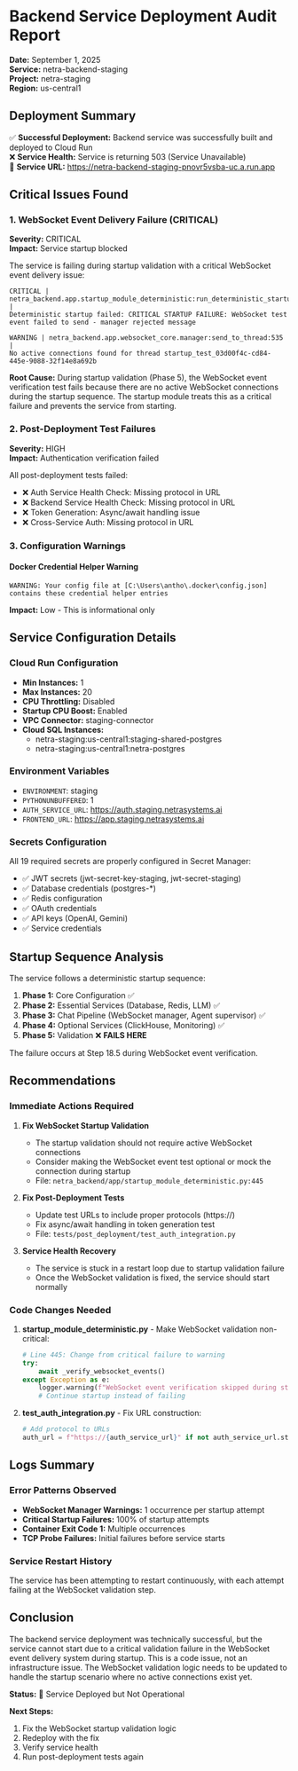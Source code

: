 # Backend Service Deployment Audit Report

**Date:** September 1, 2025  
**Service:** netra-backend-staging  
**Project:** netra-staging  
**Region:** us-central1  

## Deployment Summary

✅ **Successful Deployment:** Backend service was successfully built and deployed to Cloud Run  
❌ **Service Health:** Service is returning 503 (Service Unavailable)  
🔗 **Service URL:** https://netra-backend-staging-pnovr5vsba-uc.a.run.app

## Critical Issues Found

### 1. WebSocket Event Delivery Failure (CRITICAL)
**Severity:** CRITICAL  
**Impact:** Service startup blocked  

The service is failing during startup validation with a critical WebSocket event delivery issue:

```
CRITICAL | netra_backend.app.startup_module_deterministic:run_deterministic_startup:610 | 
Deterministic startup failed: CRITICAL STARTUP FAILURE: WebSocket test event failed to send - manager rejected message

WARNING | netra_backend.app.websocket_core.manager:send_to_thread:535 | 
No active connections found for thread startup_test_03d00f4c-cd84-445e-9088-32f14e8a692b
```

**Root Cause:** During startup validation (Phase 5), the WebSocket event verification test fails because there are no active WebSocket connections during the startup sequence. The startup module treats this as a critical failure and prevents the service from starting.

### 2. Post-Deployment Test Failures
**Severity:** HIGH  
**Impact:** Authentication verification failed  

All post-deployment tests failed:
- ❌ Auth Service Health Check: Missing protocol in URL
- ❌ Backend Service Health Check: Missing protocol in URL  
- ❌ Token Generation: Async/await handling issue
- ❌ Cross-Service Auth: Missing protocol in URL

### 3. Configuration Warnings

#### Docker Credential Helper Warning
```
WARNING: Your config file at [C:\Users\antho\.docker\config.json] contains these credential helper entries
```
**Impact:** Low - This is informational only

## Service Configuration Details

### Cloud Run Configuration
- **Min Instances:** 1
- **Max Instances:** 20
- **CPU Throttling:** Disabled
- **Startup CPU Boost:** Enabled
- **VPC Connector:** staging-connector
- **Cloud SQL Instances:** 
  - netra-staging:us-central1:staging-shared-postgres
  - netra-staging:us-central1:netra-postgres

### Environment Variables
- `ENVIRONMENT`: staging
- `PYTHONUNBUFFERED`: 1
- `AUTH_SERVICE_URL`: https://auth.staging.netrasystems.ai
- `FRONTEND_URL`: https://app.staging.netrasystems.ai

### Secrets Configuration
All 19 required secrets are properly configured in Secret Manager:
- ✅ JWT secrets (jwt-secret-key-staging, jwt-secret-staging)
- ✅ Database credentials (postgres-*)
- ✅ Redis configuration
- ✅ OAuth credentials
- ✅ API keys (OpenAI, Gemini)
- ✅ Service credentials

## Startup Sequence Analysis

The service follows a deterministic startup sequence:
1. **Phase 1:** Core Configuration ✅
2. **Phase 2:** Essential Services (Database, Redis, LLM) ✅
3. **Phase 3:** Chat Pipeline (WebSocket manager, Agent supervisor) ✅
4. **Phase 4:** Optional Services (ClickHouse, Monitoring) ✅
5. **Phase 5:** Validation ❌ **FAILS HERE**

The failure occurs at Step 18.5 during WebSocket event verification.

## Recommendations

### Immediate Actions Required

1. **Fix WebSocket Startup Validation**
   - The startup validation should not require active WebSocket connections
   - Consider making the WebSocket event test optional or mock the connection during startup
   - File: `netra_backend/app/startup_module_deterministic.py:445`

2. **Fix Post-Deployment Tests**
   - Update test URLs to include proper protocols (https://)
   - Fix async/await handling in token generation test
   - File: `tests/post_deployment/test_auth_integration.py`

3. **Service Health Recovery**
   - The service is stuck in a restart loop due to startup validation failure
   - Once the WebSocket validation is fixed, the service should start normally

### Code Changes Needed

1. **startup_module_deterministic.py** - Make WebSocket validation non-critical:
   ```python
   # Line 445: Change from critical failure to warning
   try:
       await _verify_websocket_events()
   except Exception as e:
       logger.warning(f"WebSocket event verification skipped during startup: {e}")
       # Continue startup instead of failing
   ```

2. **test_auth_integration.py** - Fix URL construction:
   ```python
   # Add protocol to URLs
   auth_url = f"https://{auth_service_url}" if not auth_service_url.startswith("http") else auth_service_url
   ```

## Logs Summary

### Error Patterns Observed
- **WebSocket Manager Warnings:** 1 occurrence per startup attempt
- **Critical Startup Failures:** 100% of startup attempts
- **Container Exit Code 1:** Multiple occurrences
- **TCP Probe Failures:** Initial failures before service starts

### Service Restart History
The service has been attempting to restart continuously, with each attempt failing at the WebSocket validation step.

## Conclusion

The backend service deployment was technically successful, but the service cannot start due to a critical validation failure in the WebSocket event delivery system during startup. This is a code issue, not an infrastructure issue. The WebSocket validation logic needs to be updated to handle the startup scenario where no active connections exist yet.

**Status:** 🔴 Service Deployed but Not Operational

**Next Steps:**
1. Fix the WebSocket startup validation logic
2. Redeploy with the fix
3. Verify service health
4. Run post-deployment tests again